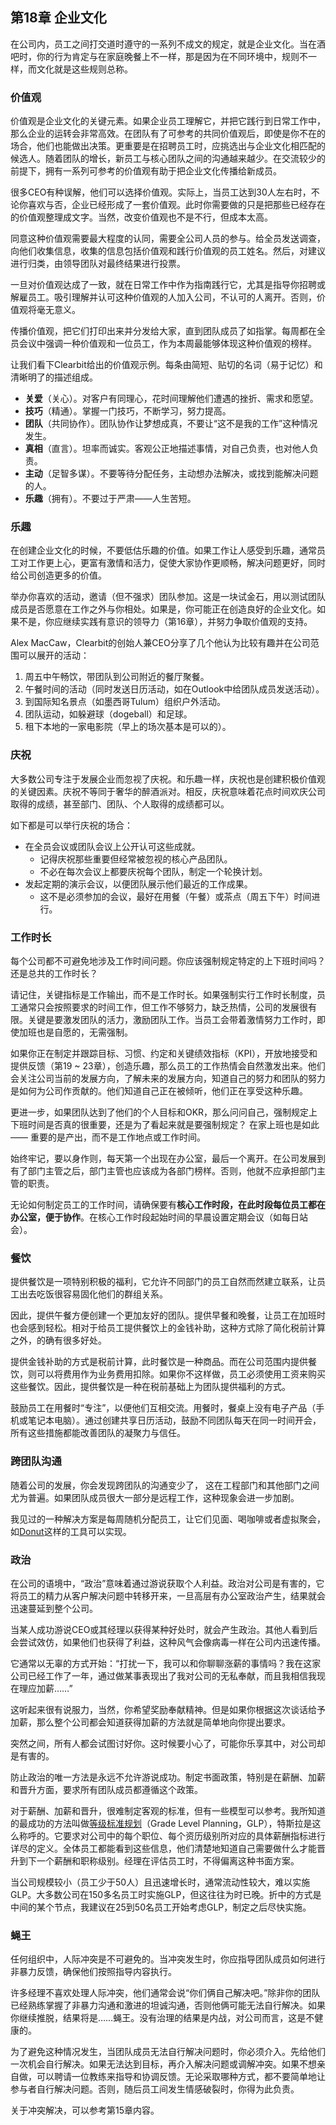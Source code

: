 
## 第18章 企业文化

在公司内，员工之间打交道时遵守的一系列不成文的规定，就是企业文化。当在酒吧时，你的行为肯定与在家庭晚餐上不一样，那是因为在不同环境中，规则不一样，而文化就是这些规则总称。

### 价值观
价值观是企业文化的关键元素。如果企业员工理解它，并把它践行到日常工作中，那么企业的运转会非常高效。在团队有了可参考的共同价值观后，即使是你不在的场合，他们也能做出决策。更重要是在招聘员工时，应挑选出与企业文化相匹配的候选人。随着团队的增长，新员工与核心团队之间的沟通越来越少。在交流较少的前提下，拥有一系列可参考的价值观有助于把企业文化传播给新成员。

很多CEO有种误解，他们可以选择价值观。实际上，当员工达到30人左右时，不论你喜欢与否，企业已经形成了一套价值观。此时你需要做的只是把那些已经存在的价值观整理成文字。当然，改变价值观也不是不行，但成本太高。

同意这种价值观需要最大程度的认同，需要全公司人员的参与。给全员发送调查，向他们收集信息，收集的信息包括价值观和践行价值观的员工姓名。然后，对建议进行归类，由领导团队对最终结果进行投票。

一旦对价值观达成了一致，就在日常工作中作为指南践行它，尤其是指导你招聘或解雇员工。吸引理解并认可这种价值观的人加入公司，不认可的人离开。否则，价值观将毫无意义。

传播价值观，把它们打印出来并分发给大家，直到团队成员了如指掌。每周都在全员会议中强调一种价值观和一位员工，作为本周最能够体现这种价值观的榜样。

让我们看下Clearbit给出的价值观示例。每条由简短、贴切的名词（易于记忆）和清晰明了的描述组成。

- **关爱**（关心）。对客户有同理心，花时间理解他们遭遇的挫折、需求和愿望。
- **技巧**（精通）。掌握一门技巧，不断学习，努力提高。
- **团队**（共同协作）。团队协作让梦想成真，不要让“这不是我的工作”这种情况发生。
- **真相**（直言）。坦率而诚实。客观公正地描述事情，对自己负责，也对他人负责。
- **主动**（足智多谋）。不要等待分配任务，主动想办法解决，或找到能解决问题的人。
- **乐趣**（拥有）。不要过于严肃——人生苦短。<br>

### 乐趣
在创建企业文化的时候，不要低估乐趣的价值。如果工作让人感受到乐趣，通常员工对工作更上心，更富有激情和活力，促使大家协作更顺畅，解决问题更好，同时给公司创造更多的价值。

举办你喜欢的活动，邀请（但不强求）团队参加。这是一块试金石，用以测试团队成员是否愿意在工作之外与你相处。如果是，你可能正在创造良好的企业文化。如果不是，你应继续实践有意识的领导力（第16章），并努力争取价值观的支持。

Alex MacCaw，Clearbit的创始人兼CEO分享了几个他认为比较有趣并在公司范围可以展开的活动：
1. 周五中午畅饮，带团队到公司附近的餐厅聚餐。
2. 午餐时间的活动（同时发送日历活动，如在Outlook中给团队成员发送活动）。
3. 到国际知名景点（如墨西哥Tulum）组织户外活动。
4. 团队运动，如躲避球（dogeball）和足球。
5. 租下本地的一家电影院（早上的场次基本是可以的）。

### 庆祝
大多数公司专注于发展企业而忽视了庆祝。和乐趣一样，庆祝也是创建积极价值观的关键因素。庆祝不等同于奢华的醉酒派对。相反，庆祝意味着花点时间欢庆公司取得的成绩，甚至部门、团队、个人取得的成绩都可以。

如下都是可以举行庆祝的场合：

- 在全员会议或团队会议上公开认可这些成就。
    - 记得庆祝那些重要但经常被忽视的核心产品团队。
    - 不必在每次会议上都要庆祝每个团队，制定一个轮换计划。
- 发起定期的演示会议，以便团队展示他们最近的工作成果。
    - 这不是必须参加的会议，最好在用餐（午餐）或茶点（周五下午）时间进行。<br>

### 工作时长
每个公司都不可避免地涉及工作时间问题。你应该强制规定特定的上下班时间吗？还是总共的工作时长？

请记住，关键指标是工作输出，而不是工作时长。如果强制实行工作时长制度，员工通常只会按照要求的时间工作，但工作不够努力，缺乏热情，公司的发展很有限。关键是要激发团队的活力，激励团队工作。当员工会带着激情努力工作时，即使加班也是自愿的，无需强制。

如果你正在制定并跟踪目标、习惯、约定和关键绩效指标（KPI），开放地接受和提供反馈（第19 ~ 23章），创造乐趣，那么员工的工作热情会自然激发出来。他们会关注公司当前的发展方向，了解未来的发展方向，知道自己的努力和团队的努力是如何为公司作贡献的。他们知道自己正在被倾听，他们正在享受这种乐趣。

更进一步，如果团队达到了他们的个人目标和OKR，那么问问自己，强制规定上下班时间是否真的很重要，还是为了看起来就是要强制规定？ 在家上班也是如此 —— 重要的是产出，而不是工作地点或工作时间。

始终牢记，要以身作则，每天第一个出现在办公室，最后一个离开。在公司发展到有了部门主管之后，部门主管也应该成为各部门榜样。否则，他就不应承担部门主管的职责。

无论如何制定员工的工作时间，请确保要有**核心工作时段，在此时段每位员工都在办公室，便于协作**。在核心工作时段起始时间的早晨设置定期会议（如每日站会）。


### 餐饮

提供餐饮是一项特别积极的福利，它允许不同部门的员工自然而然建立联系，让员工出去吃饭很容易固化他们的群组关系。

因此，提供午餐方便创建一个更加友好的团队。提供早餐和晚餐，让员工在加班时也会感到轻松。相对于给员工提供餐饮上的金钱补助，这种方式除了简化税前计算之外，的确有很多好处。

提供金钱补助的方式是税前计算，此时餐饮是一种商品。而在公司范围内提供餐饮，则可以将费用作为业务费用扣除。如果你不这样做，员工必须使用工资来购买这些餐饮。因此，提供餐饮是一种在税前基础上为团队提供福利的方式。

鼓励员工在用餐时“专注”，以便他们互相交流。用餐时，餐桌上没有电子产品（手机或笔记本电脑）。通过创建共享日历活动，鼓励不同团队每天在同一时间开会，所有这些措施都能改善团队的凝聚力与信任。


### 跨团队沟通
随着公司的发展，你会发现跨团队的沟通变少了， 这在工程部门和其他部门之间尤为普遍。如果团队成员很大一部分是远程工作，这种现象会进一步加剧。

我见过的一种解决方案是每周随机分配员工，让它们见面、喝咖啡或者虚拟聚会，如[Donut](https://www.donut.com/)这样的工具可以实现。


### 政治
在公司的语境中，“政治”意味着通过游说获取个人利益。政治对公司是有害的，它将员工的精力从客户解决问题中转移开来，一旦高层有办公室政治产生，结果就会迅速蔓延到整个公司。

当某人成功游说CEO或其经理以获得某种好处时，就会产生政治。其他人看到后会尝试效仿，如果他们也获得了利益，这种风气会像病毒一样在公司内迅速传播。

它通常以无辜的方式开始：“打扰一下，我可以和你聊聊涨薪的事情吗？我在这家公司已经工作了一年，通过做某事表现出了我对公司的无私奉献，而且我相信我现在理应加薪……”

这听起来很有说服力，当然，你希望奖励奉献精神。但是如果你根据这次谈话给予加薪，那么整个公司都会知道获得加薪的方法就是简单地向你提出要求。

突然之间，所有人都会试图讨好你。这时候要小心了，可能你乐享其中，对公司却是有害的。

防止政治的唯一方法是永远不允许游说成功。制定书面政策，特别是在薪酬、加薪和晋升方面，要求所有团队成员都遵循这个政策。

对于薪酬、加薪和晋升，很难制定客观的标准，但有一些模型可以参考。我所知道的最成功的方法叫做[等级标准规划](https://docs.google.com/spreadsheets/d/1AeS9TDfedHUGnsY2JRNCJtNsZJRCDGUssmYgz3-JLD8/edit#gid=380521419)（Grade Level Planning，GLP），特斯拉是这么称呼的。它要求对公司中的每个职位、每个资历级别所对应的具体薪酬指标进行详尽的定义。全体员工都能看到这些信息，他们清楚地知道自己需要做什么才能晋升到下一个薪酬和职称级别。经理在评估员工时，不得偏离这种书面方案。

当公司规模较小（员工少于50人）且迅速增长时，通常流动性较大，难以实施GLP。大多数公司在150多名员工时实施GLP，但这往往为时已晚。折中的方式是中间的某个节点，我建议在25到50名员工开始考虑GLP，制定之后尽快实施。


### 蝇王
任何组织中，人际冲突是不可避免的。当冲突发生时，你应指导团队成员如何进行非暴力反馈，确保他们按照指导内容执行。

许多经理不喜欢处理人际冲突，他们通常会说“你们俩自己解决吧。”除非你的团队已经熟练掌握了非暴力沟通和激进的坦诚沟通，否则他俩可能无法自行解决。如果你继续推脱，结果将是……蝇王。没有治理的结果是内战，对公司而言，这是不健康的。

为了避免这种情况发生，当团队成员无法自行解决问题时，你必须介入。先给他们一次机会自行解决。如果无法达到目标，再介入解决问题或调解冲突。如果不想亲自做，可以聘请一位教练来指导和协调反馈。无论采取哪种方式，都不要简单地让参与者自行解决问题。否则，随后员工间发生情感破裂时，你得为此负责。

关于冲突解决，可以参考第15章内容。
